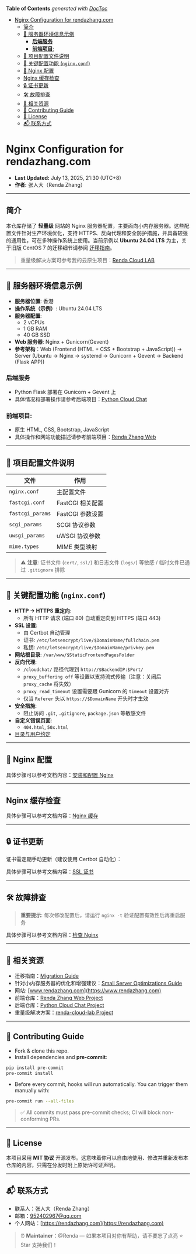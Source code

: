 <!-- START doctoc generated TOC please keep comment here to allow auto update -->
<!-- DON'T EDIT THIS SECTION, INSTEAD RE-RUN doctoc TO UPDATE -->
**Table of Contents**  *generated with [DocToc](https://github.com/thlorenz/doctoc)*

- [Nginx Configuration for rendazhang.com](#nginx-configuration-for-rendazhangcom)
  - [简介](#%E7%AE%80%E4%BB%8B)
  - [🚀 服务器环境信息示例](#-%E6%9C%8D%E5%8A%A1%E5%99%A8%E7%8E%AF%E5%A2%83%E4%BF%A1%E6%81%AF%E7%A4%BA%E4%BE%8B)
    - [**后端服务**](#%E5%90%8E%E7%AB%AF%E6%9C%8D%E5%8A%A1)
    - [**前端项目**:](#%E5%89%8D%E7%AB%AF%E9%A1%B9%E7%9B%AE)
  - [📁 项目配置文件说明](#-%E9%A1%B9%E7%9B%AE%E9%85%8D%E7%BD%AE%E6%96%87%E4%BB%B6%E8%AF%B4%E6%98%8E)
  - [🧭 关键配置功能 (`nginx.conf`)](#-%E5%85%B3%E9%94%AE%E9%85%8D%E7%BD%AE%E5%8A%9F%E8%83%BD-nginxconf)
  - [🔧 Nginx 配置](#-nginx-%E9%85%8D%E7%BD%AE)
  - [Nginx 缓存检查](#nginx-%E7%BC%93%E5%AD%98%E6%A3%80%E6%9F%A5)
  - [🔒 证书更新](#-%E8%AF%81%E4%B9%A6%E6%9B%B4%E6%96%B0)
  - [🛠️ 故障排查](#-%E6%95%85%E9%9A%9C%E6%8E%92%E6%9F%A5)
  - [📎 相关资源](#-%E7%9B%B8%E5%85%B3%E8%B5%84%E6%BA%90)
  - [🤝 Contributing Guide](#-contributing-guide)
  - [🔐 License](#-license)
  - [📬 联系方式](#-%E8%81%94%E7%B3%BB%E6%96%B9%E5%BC%8F)

<!-- END doctoc generated TOC please keep comment here to allow auto update -->

# Nginx Configuration for rendazhang.com

* **Last Updated:** July 13, 2025, 21:30 (UTC+8)
* **作者:** 张人大（Renda Zhang）

---

## 简介

本仓库存储了 **轻量级** 网站的 Nginx 服务器配置，主要面向小内存服务器。这些配置文件针对生产环境优化，支持 HTTPS、反向代理和安全防护措施，并具备较强的通用性，可在多种操作系统上使用。当前示例以 **Ubuntu 24.04 LTS** 为主，关于旧版 CentOS 7 的迁移细节请参阅 [迁移指南](docs/MIGRATION_GUIDE.md)。

> 重量级解决方案可参考我的云原生项目：[Renda Cloud LAB](https://github.com/RendaZhang/renda-cloud-lab)

---

## 🚀 服务器环境信息示例

- **服务器位置**: 香港
- **操作系统（示例）**: Ubuntu 24.04 LTS
- **服务器配置**:
  - 2 vCPUs
  - 1 GB RAM
  - 40 GB SSD
- **Web 服务器**: Nginx + Gunicorn(Gevent)
- **参考架构**：Web (Frontend (HTML + CSS + Bootstrap + JavaScript)) → Server (Ubuntu → Nginx → systemd → Gunicorn + Gevent → Backend (Flask APP))

### **后端服务**

- Python Flask 部署在 Gunicorn + Gevent 上
- 具体情况和部署操作请参考后端项目：[Python Cloud Chat](https://github.com/RendaZhang/python-cloud-chat)

### **前端项目**:

- 原生 HTML, CSS, Bootstrap, JavaScript
- 具体操作和网站功能描述请参考前端项目：[Renda Zhang Web](https://github.com/RendaZhang/rendazhang.github.io)

---

## 📁 项目配置文件说明

| 文件 | 作用 |
|------|------|
| `nginx.conf` | 主配置文件 |
| `fastcgi.conf` | FastCGI 相关配置 |
| `fastcgi_params` | FastCGI 参数设置 |
| `scgi_params` | SCGI 协议参数 |
| `uwsgi_params` | uWSGI 协议参数 |
| `mime.types` | MIME 类型映射 |

> ⚠ **注意**: 证书文件 (`cert/`, `ssl/`) 和日志文件 (`logs/`) 等敏感 / 临时文件已通过 `.gitignore` 排除

---

## 🧭 关键配置功能 (`nginx.conf`)

- **HTTP → HTTPS 重定向**:
  - 所有 HTTP 请求 (端口 80) 自动重定向到 HTTPS (端口 443)
- **SSL 设置**:
  - 由 Certbot 自动管理
  - 证书: `/etc/letsencrypt/live/$DomainName/fullchain.pem`
  - 私钥: `/etc/letsencrypt/live/$DomainName/privkey.pem`
- **网站根目录**: `/var/www/$StaticFrontendPagesFolder`
- **反向代理**:
  - `/cloudchat/` 路径代理到 `http://$BackendIP:$Port/`
  - `proxy_buffering off` 等设置以支持流式传输（注意：关闭后 `proxy_cache` 将失效）
  - `proxy_read_timeout` 设置需要跟 Gunicorn 的 `timeout` 设置对齐
  - 仅当 `Referer` 头以 `https://$DomainName` 开头时才生效
- **安全措施**:
  - 阻止访问 `.git`, `.gitignore`, `package.json` 等敏感文件
- **自定义错误页面**:
  - `404.html`, `50x.html`
- [目录与用户约定](https://github.com/RendaZhang/nginx-conf/blob/master/docs/MIGRATION_GUIDE.md#%E7%9B%AE%E5%BD%95%E4%B8%8E%E7%94%A8%E6%88%B7%E7%BA%A6%E5%AE%9A)

---

## 🔧 Nginx 配置

具体步骤可以参考文档内容：[安装和配置 Nginx](https://github.com/RendaZhang/nginx-conf/blob/master/docs/MIGRATION_GUIDE.md#%E5%AE%89%E8%A3%85%E5%92%8C%E9%85%8D%E7%BD%AE-nginx)

---

## Nginx 缓存检查

具体步骤可以参考文档内容：[Nginx 缓存](https://github.com/RendaZhang/nginx-conf/blob/master/docs/MIGRATION_GUIDE.md#nginx-%E7%BC%93%E5%AD%98)

---


## 🔒 证书更新

证书需定期手动更新（建议使用 Certbot 自动化）：

具体步骤可以参考文档内容：[SSL 证书](https://github.com/RendaZhang/nginx-conf/blob/master/docs/MIGRATION_GUIDE.md#ssl-%E8%AF%81%E4%B9%A6)

---

## 🛠️ 故障排查

> **重要提示**: 每次修改配置后，请运行 `nginx -t` 验证配置有效性后再重启服务

具体步骤可以参考文档内容：[检查 Nginx](https://github.com/RendaZhang/nginx-conf/blob/master/docs/MIGRATION_GUIDE.md#%E6%A3%80%E6%9F%A5-nginx)

---

## 📎 相关资源

- 迁移指南：[Migration Guide](docs/MIGRATION_GUIDE.md)
- 针对小内存服务器的优化和增强建议：[Small Server Optimizations Guide](docs/SMALL_SERVER_OPTIMIZATIONS.md)
- 网站: [www.rendazhang.com](https://www.rendazhang.com)
- 前端仓库：[Renda Zhang Web Project](https://github.com/RendaZhang/rendazhang.github.io)
- 后端仓库：[Python Cloud Chat Project](https://github.com/RendaZhang/python-cloud-chat)
- 重量级解决方案：[renda-cloud-lab Project](https://github.com/RendaZhang/renda-cloud-lab)

---

## 🤝 Contributing Guide

- Fork & clone this repo.
- Install dependencies and **pre-commit**:
```bash
pip install pre-commit
pre-commit install
```
- Before every commit, hooks will run automatically. You can trigger them manually with:
```bash
pre-commit run --all-files
```

> ✅ All commits must pass pre-commit checks; CI will block non-conforming PRs.

---

## 🔐 License

本项目采用 **MIT 协议** 开源发布。这意味着你可以自由地使用、修改并重新发布本仓库的内容，只需在分发时附上原始许可证声明。

---

## 📬 联系方式

* 联系人：张人大（Renda Zhang）
* 邮箱：[952402967@qq.com](mailto:952402967@qq.com)
* 个人网站：[https://rendazhang.com](https://rendazhang.com)

> ⏰ **Maintainer**：@Renda — 如果本项目对你有帮助，请不要忘了点亮 ⭐️ Star 支持我们！
